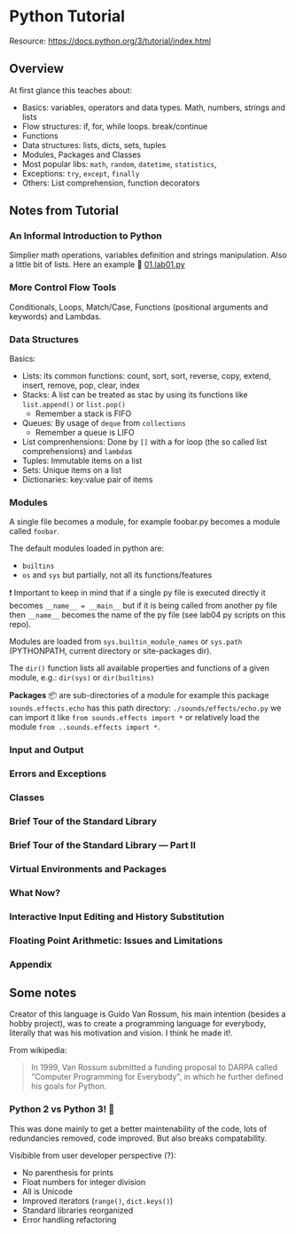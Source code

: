 # Python Tutorial
Resource: https://docs.python.org/3/tutorial/index.html

## Overview
At first glance this teaches about:
- Basics: variables, operators and data types. Math, numbers, strings and lists
- Flow structures: if, for, while loops. break/continue
- Functions
- Data structures: lists, dicts, sets, tuples
- Modules, Packages and Classes
- Most popular libs: `math`, `random`, `datetime`, `statistics`, 
- Exceptions: `try`, `except`, `finally`
- Others: List comprehension, function decorators 

## Notes from Tutorial
### An Informal Introduction to Python
Simplier math operations, variables definition and strings manipulation. Also a little bit of lists. Here an example :link: [01.lab01.py](01.lab01.py)

### More Control Flow Tools
Conditionals, Loops, Match/Case, Functions (positional arguments and keywords) and Lambdas.

### Data Structures
Basics:
- Lists: its common functions: count, sort, sort, reverse, copy, extend, insert, remove, pop, clear, index
- Stacks: A list can be treated as stac by using its functions like `list.append()` or `list.pop()`
    - Remember a stack is FIFO
- Queues: By usage of `deque` from `collections`
    - Remember a queue is LIFO
- List comprenhensions: Done by `[]` with a for loop (the so called list comprehensions) and `lambda`s
- Tuples: Immutable items on a list
- Sets: Unique items on a list
- Dictionaries: key:value pair of items

### Modules
A single file becomes a module, for example foobar.py becomes a module called `foobar`.

The default modules loaded in python are:
- `builtins`
- `os` and `sys` but partially, not all its functions/features

:exclamation: Important to keep in mind that if a single py file is executed directly it becomes `__name__ = __main__` but if it is being called from another py file then `__name__` becomes the name of the py file (see lab04 py scripts on this repo).

Modules are loaded from `sys.builtin_module_names` or `sys.path` (PYTHONPATH, current directory or site-packages dir).

The `dir()` function lists all available properties and functions of a given module, e.g.: `dir(sys)` or `dir(builtins)`

**Packages** :package: are sub-directories of a module for example this package `sounds.effects.echo` has this path directory: `./sounds/effects/echo.py` we can import it like `from sounds.effects import *` or relatively load the module `from ..sounds.effects import *`.


### Input and Output
### Errors and Exceptions
### Classes
### Brief Tour of the Standard Library
### Brief Tour of the Standard Library — Part II
### Virtual Environments and Packages
### What Now?
### Interactive Input Editing and History Substitution
### Floating Point Arithmetic: Issues and Limitations
### Appendix

## Some notes
Creator of this language is Guido Van Rossum, his main intention (besides a hobby project), was to create a programming language for everybody, literally that was his motivation and vision. I think he made it!.

From wikipedia:
> In 1999, Van Rossum submitted a funding proposal to DARPA called "Computer Programming for Everybody", in which he further defined his goals for Python.

### Python 2 vs Python 3! :boxing_glove:
This was done mainly to get a better maintenability of the code, lots of redundancies removed, code improved. But also breaks compatability.

Visibible from user developer perspective (?):
- No parenthesis for prints
- Float numbers for integer division
- All is Unicode
- Improved iterators (`range()`, `dict.keys()`)
- Standard libraries reorganized
- Error handling refactoring
